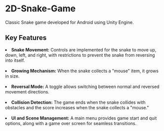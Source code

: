 # 2D-Snake-Game
 Classic Snake game developed for Android using Unity Engine.

<h2>Key Features</h2>
<li><b>Snake Movement:</b> Controls are implemented for the snake to move up, down, left, and right, with restrictions to prevent the snake from reversing into itself.</li> <br>
<li><b>Growing Mechanism:</b> When the snake collects a "mouse" item, it grows in size.</li><br>
<li><b>Reversal Mode:</b> A toggle allows switching between normal and reversed movement directions.</li><br>
<li><b>Collision Detection:</b> The game ends when the snake collides with obstacles and the score increases when the snake collects a "mouse."</li><br>
<li><b>UI and Scene Management:</b> A main menu provides game start and quit options, along with a game over screen for seamless transitions.</li><br>
